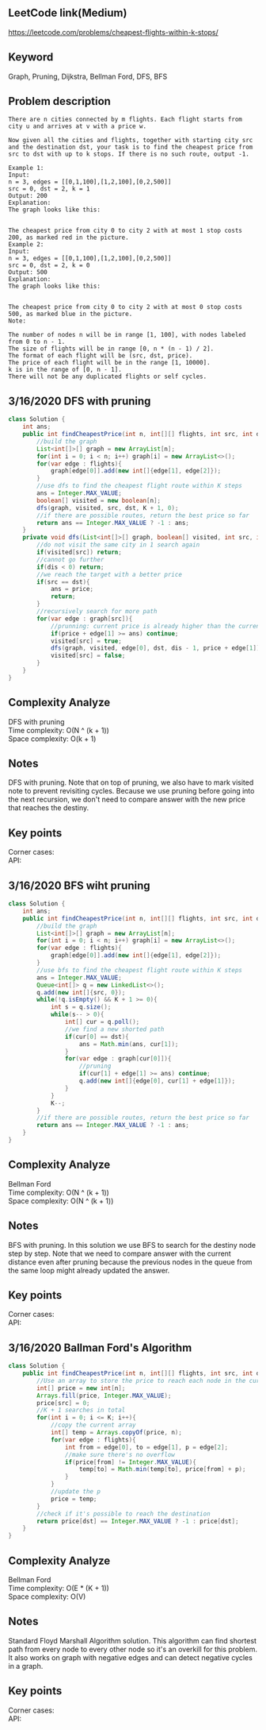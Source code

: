 ## LeetCode link(Medium)
https://leetcode.com/problems/cheapest-flights-within-k-stops/

## Keyword
Graph, Pruning, Dijkstra, Bellman Ford, DFS, BFS

## Problem description
```
There are n cities connected by m flights. Each flight starts from city u and arrives at v with a price w.

Now given all the cities and flights, together with starting city src and the destination dst, your task is to find the cheapest price from src to dst with up to k stops. If there is no such route, output -1.

Example 1:
Input: 
n = 3, edges = [[0,1,100],[1,2,100],[0,2,500]]
src = 0, dst = 2, k = 1
Output: 200
Explanation: 
The graph looks like this:


The cheapest price from city 0 to city 2 with at most 1 stop costs 200, as marked red in the picture.
Example 2:
Input: 
n = 3, edges = [[0,1,100],[1,2,100],[0,2,500]]
src = 0, dst = 2, k = 0
Output: 500
Explanation: 
The graph looks like this:


The cheapest price from city 0 to city 2 with at most 0 stop costs 500, as marked blue in the picture.
Note:

The number of nodes n will be in range [1, 100], with nodes labeled from 0 to n - 1.
The size of flights will be in range [0, n * (n - 1) / 2].
The format of each flight will be (src, dst, price).
The price of each flight will be in the range [1, 10000].
k is in the range of [0, n - 1].
There will not be any duplicated flights or self cycles.
```
## 3/16/2020 DFS with pruning

```java
class Solution {
    int ans;
    public int findCheapestPrice(int n, int[][] flights, int src, int dst, int K) {
        //build the graph
        List<int[]>[] graph = new ArrayList[n];
        for(int i = 0; i < n; i++) graph[i] = new ArrayList<>();
        for(var edge : flights){
            graph[edge[0]].add(new int[]{edge[1], edge[2]});
        }
        //use dfs to find the cheapest flight route within K steps
        ans = Integer.MAX_VALUE;
        boolean[] visited = new boolean[n];
        dfs(graph, visited, src, dst, K + 1, 0);
        //if there are possible routes, return the best price so far
        return ans == Integer.MAX_VALUE ? -1 : ans;
    }
    private void dfs(List<int[]>[] graph, boolean[] visited, int src, int dst, int dis, int price){
        //do not visit the same city in 1 search again
        if(visited[src]) return;
        //cannot go further
        if(dis < 0) return;
        //we reach the target with a better price
        if(src == dst){
            ans = price;
            return;
        }
        //recursively search for more path
        for(var edge : graph[src]){
            //prunning: current price is already higher than the current best price
            if(price + edge[1] >= ans) continue;
            visited[src] = true;
            dfs(graph, visited, edge[0], dst, dis - 1, price + edge[1]);
            visited[src] = false;
        }
    }
}
```

## Complexity Analyze
DFS with pruning\
Time complexity: O(N ^ (k + 1))\
Space complexity: O(k + 1)

## Notes
DFS with pruning. Note that on top of pruning, we also have to mark visited note to prevent revisiting cycles. Because we use pruning before going into the next recursion, we don't need to compare answer with the new price that reaches the destiny.

## Key points
Corner cases:\
API:

## 3/16/2020 BFS wiht pruning

```Java
class Solution {
    int ans;
    public int findCheapestPrice(int n, int[][] flights, int src, int dst, int K) {
        //build the graph
        List<int[]>[] graph = new ArrayList[n];
        for(int i = 0; i < n; i++) graph[i] = new ArrayList<>();
        for(var edge : flights){
            graph[edge[0]].add(new int[]{edge[1], edge[2]});
        }
        //use bfs to find the cheapest flight route within K steps
        ans = Integer.MAX_VALUE;
        Queue<int[]> q = new LinkedList<>();
        q.add(new int[]{src, 0});
        while(!q.isEmpty() && K + 1 >= 0){
            int s = q.size();
            while(s-- > 0){
                int[] cur = q.poll();
                //we find a new shorted path
                if(cur[0] == dst){
                    ans = Math.min(ans, cur[1]);
                }
                for(var edge : graph[cur[0]]){
                    //pruning
                    if(cur[1] + edge[1] >= ans) continue;
                    q.add(new int[]{edge[0], cur[1] + edge[1]});
                }
            }
            K--;
        }
        //if there are possible routes, return the best price so far
        return ans == Integer.MAX_VALUE ? -1 : ans;
    }
}
```

## Complexity Analyze
Bellman Ford\
Time complexity: O(N ^ (k + 1))\
Space complexity: O(N ^ (k + 1))

## Notes
BFS with pruning. In this solution we use BFS to search for the destiny node step by step. Note that we need to compare answer with the current distance even after pruning because the previous nodes in the queue from the same loop might already updated the answer.

## Key points
Corner cases:\
API: 

## 3/16/2020 Ballman Ford's Algorithm

```Java
class Solution {
    public int findCheapestPrice(int n, int[][] flights, int src, int dst, int K) {
        //Use an array to store the price to reach each node in the current step
        int[] price = new int[n];
        Arrays.fill(price, Integer.MAX_VALUE);
        price[src] = 0;
        //K + 1 searches in total
        for(int i = 0; i <= K; i++){
            //copy the current array
            int[] temp = Arrays.copyOf(price, n);
            for(var edge : flights){
                int from = edge[0], to = edge[1], p = edge[2];
                //make sure there's no overflow
                if(price[from] != Integer.MAX_VALUE){
                    temp[to] = Math.min(temp[to], price[from] + p);
                }
            }
            //update the p
            price = temp;
        }
        //check if it's possible to reach the destination
        return price[dst] == Integer.MAX_VALUE ? -1 : price[dst];
    }
}
```

## Complexity Analyze
Bellman Ford\
Time complexity: O(E * (K + 1))\
Space complexity: O(V)

## Notes
Standard Floyd Marshall Algorithm solution. This algorithm can find shortest path from every node to every other node so it's an overkill for this problem. It also works on graph with negative edges and can detect negative cycles in a graph.

## Key points
Corner cases:\
API: 